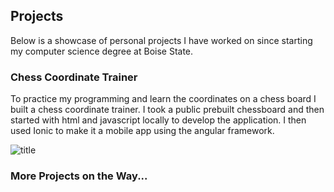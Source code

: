 ## Projects

Below is a showcase of personal projects I have worked on since starting my computer science degree at Boise State.

### Chess Coordinate Trainer

To practice my programming and learn the coordinates on a chess board I built a chess coordinate trainer. I took a public prebuilt chessboard and then started with html and javascript locally to develop the application. I then used Ionic to make it a mobile app using the angular framework.

![title](Images/chessapp,png)

### More Projects on the Way...
